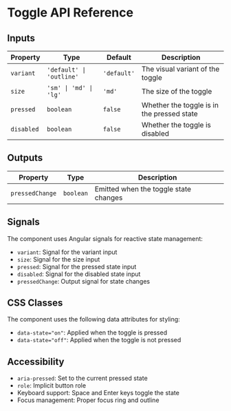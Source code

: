 # Toggle API Reference

## Inputs

| Property | Type | Default | Description |
|----------|------|---------|-------------|
| `variant` | `'default' \| 'outline'` | `'default'` | The visual variant of the toggle |
| `size` | `'sm' \| 'md' \| 'lg'` | `'md'` | The size of the toggle |
| `pressed` | `boolean` | `false` | Whether the toggle is in the pressed state |
| `disabled` | `boolean` | `false` | Whether the toggle is disabled |

## Outputs

| Property | Type | Description |
|----------|------|-------------|
| `pressedChange` | `boolean` | Emitted when the toggle state changes |

## Signals

The component uses Angular signals for reactive state management:

- `variant`: Signal for the variant input
- `size`: Signal for the size input
- `pressed`: Signal for the pressed state input
- `disabled`: Signal for the disabled state input
- `pressedChange`: Output signal for state changes

## CSS Classes

The component uses the following data attributes for styling:

- `data-state="on"`: Applied when the toggle is pressed
- `data-state="off"`: Applied when the toggle is not pressed

## Accessibility

- `aria-pressed`: Set to the current pressed state
- `role`: Implicit button role
- Keyboard support: Space and Enter keys toggle the state
- Focus management: Proper focus ring and outline